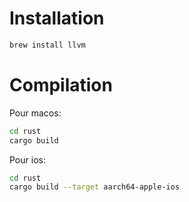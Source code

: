 # Installation

```bash
brew install llvm
```

# Compilation

Pour macos: 
```bash
cd rust
cargo build
```

Pour ios:

```bash
cd rust
cargo build --target aarch64-apple-ios
```
